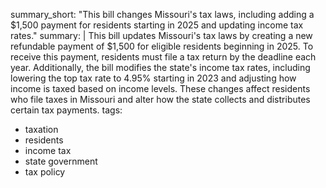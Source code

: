 summary_short: "This bill changes Missouri's tax laws, including adding a $1,500 payment for residents starting in 2025 and updating income tax rates."
summary: |
  This bill updates Missouri's tax laws by creating a new refundable payment of $1,500 for eligible residents beginning in 2025. To receive this payment, residents must file a tax return by the deadline each year. Additionally, the bill modifies the state's income tax rates, including lowering the top tax rate to 4.95% starting in 2023 and adjusting how income is taxed based on income levels. These changes affect residents who file taxes in Missouri and alter how the state collects and distributes certain tax payments.
tags:
  - taxation
  - residents
  - income tax
  - state government
  - tax policy
